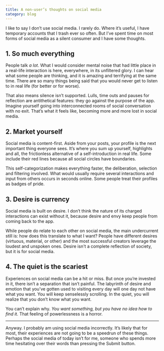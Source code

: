 ```yaml
---
title: A non-user’s thoughts on social media
category: blog
---
```


I like to say I don’t use social media. I rarely do. Where it’s useful, I have temporary accounts that I trash ever so often. But I’ve spent time on most forms of social media as a silent consumer and I have some thoughts.

## 1. So much everything

People talk _a lot_. What I would consider mental noise that had little place in a real-life interaction is here, everywhere, in its unfiltered glory. I can hear what some people are thinking, and it is amazing and terrifying at the same time. There are so many things being said that you would never get to listen to in real life (for better or for worse).

That also means silence isn’t supported. Lulls, time outs and pauses for reflection are antithetical features: they go against the purpose of the app. Imagine yourself going into interconnected rooms of social conversation with no exit. That’s what it feels like, becoming more and more lost in social media.

## 2. Market yourself

Social media is content-first. Aside from your posts, your profile is the next important thing everyone sees. It’s where you sum up yourself, highlights and all, the frictionless alternative of a self-introduction in real life. Some include their red lines because all social circles have boundaries.

This self-categorization makes everything faster, the deliberation, selection and filtering involved. What would usually require several interactions and input from others occurs in seconds online. Some people treat their profiles as badges of pride.

## 3. Desire is currency

Social media is built on desire. I don’t think the nature of its charged interactions can exist without it, because desire and envy keep people from coming back to the app.

While people do relate to each other on social media, the main undercurrent still is: how does this translate to what I want? People have different desires (virtuous, material, or other) and the most successful creators leverage the loudest and unspoken ones. Desire isn't a complete reflection of society, but it is for social media.

## 4. The quiet is the scariest

Experiences on social media can be a hit or miss. But once you’re invested in it, there isn’t a separation that isn’t painful. The labyrinth of desire and emotion that you’ve gotten used to visiting every day will one day not have what you want. You will keep senselessly scrolling. In the quiet, you will realize that you don’t know what you want.

You can’t explain why. _You want something, but you have no idea how to find it._ That feeling of powerlessness is a horror.

- - -

Anyway. I probably am using social media incorrectly. It’s likely that for most, their experiences are not going to be a speedrun of these things. Perhaps the social media of today isn’t for me, someone who spends more time hesitating over their words than pressing the Submit button.
